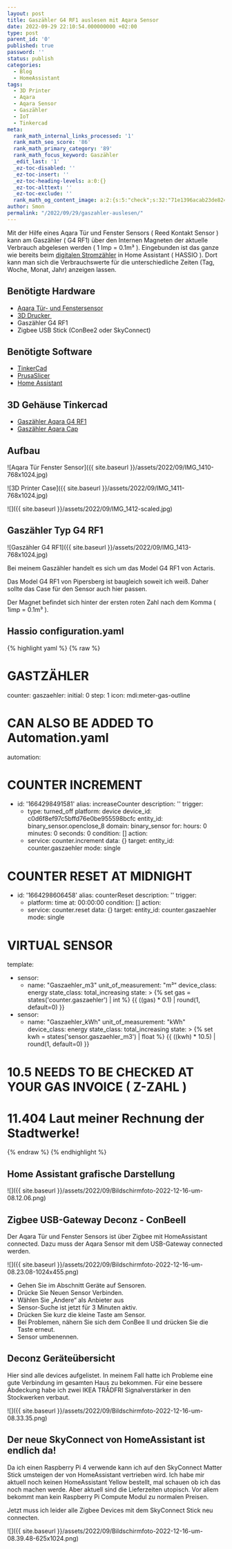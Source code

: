 ```yaml
---
layout: post
title: Gaszähler G4 RF1 auslesen mit Aqara Sensor
date: 2022-09-29 22:10:54.000000000 +02:00
type: post
parent_id: '0'
published: true
password: ''
status: publish
categories:
  - Blog
  - HomeAssistant
tags:
  - 3D Printer
  - Aqara
  - Aqara Sensor
  - Gaszähler
  - IoT
  - Tinkercad
meta:
  rank_math_internal_links_processed: '1'
  rank_math_seo_score: '86'
  rank_math_primary_category: '89'
  rank_math_focus_keyword: Gaszähler
  _edit_last: '1'
  _ez-toc-disabled: ''
  _ez-toc-insert: ''
  _ez-toc-heading-levels: a:0:{}
  _ez-toc-alttext: ''
  _ez-toc-exclude: ''
  rank_math_og_content_image: a:2:{s:5:"check";s:32:"71e1396acab23de82471974d4e82f373";s:6:"images";a:1:{i:0;s:71:"https://affengriff.net/wp-content/uploads/2022/09/IMG_1410-768x1024.jpg";}}
author: Smon
permalink: "/2022/09/29/gaszahler-auslesen/"
---
```


Mit der Hilfe eines Aqara Tür und Fenster Sensors ( Reed Kontakt Sensor ) kann am Gaszähler ( G4 RF1) über den Internen Magneten der aktuelle Verbrauch abgelesen werden ( 1 Imp = 0.1m³ ). Eingebunden ist das ganze wie bereits beim&nbsp;<a href="https://affengriff.net/2021/10/26/esp8266-stromzahler-auslesen/" target="_blank" rel="noreferrer noopener">digitalen Stromzähler</a>&nbsp;in Home Assistant ( HASSIO ). Dort kann man sich die Verbrauchswerte für die unterschiedliche Zeiten (Tag, Woche, Monat, Jahr) anzeigen lassen.

## Benötigte Hardware

* <a href="https://www.amazon.de/Aqara-MCCGQ11LM-Window-Sensor-Fensterssensor/dp/B07D37VDM3" target="_blank" rel="noreferrer noopener">Aqara Tür- und Fenstersensor</a>
* <a href="https://affengriff.net/category/3d-prints/" target="_blank" rel="noreferrer noopener">3D Drucker&nbsp;</a>
* Gaszähler G4 RF1
* Zigbee USB Stick (ConBee2 oder SkyConnect)


## Benötigte Software

* <a href="https://www.tinkercad.com" target="_blank" rel="noreferrer noopener">TinkerCad</a>
* <a href="https://www.prusa3d.de" target="_blank" rel="noreferrer noopener">PrusaSlicer</a>
* <a href="https://www.home-assistant.io/getting-started/" target="_blank" rel="noreferrer noopener">Home Assistant</a>

## 3D Gehäuse Tinkercad

* <a href="https://www.tinkercad.com/things/9ECOQKcssap" target="_blank" rel="noreferrer noopener">Gaszähler Aqara G4 RF1</a>
* <a href="https://www.tinkercad.com/things/9uSG6HJZTm5" target="_blank" rel="noreferrer noopener">Gaszähler Aqara Cap</a>

## Aufbau

![Aqara Tür Fenster Sensor]({{ site.baseurl }}/assets/2022/09/IMG_1410-768x1024.jpg)

![3D Printer Case]({{ site.baseurl }}/assets/2022/09/IMG_1411-768x1024.jpg)

![]({{ site.baseurl }}/assets/2022/09/IMG_1412-scaled.jpg)

## Gaszähler Typ G4 RF1

![Gaszähler G4 RF1]({{ site.baseurl }}/assets/2022/09/IMG_1413-768x1024.jpg)

Bei meinem Gaszähler handelt es sich um das Model G4 RF1 von Actaris.

Das Model G4 RF1 von Pipersberg ist baugleich soweit ich weiß. Daher sollte das Case für den Sensor auch hier passen.

Der Magnet befindet sich hinter der ersten roten Zahl nach dem Komma ( 1imp = 0.1m³ ).

## Hassio configuration.yaml

{% highlight yaml %}
{% raw %}
# GASTZÄHLER
counter:
    gaszaehler:
      initial: 0
      step: 1
      icon: mdi:meter-gas-outline
# CAN ALSO BE ADDED TO Automation.yaml
automation:
# COUNTER INCREMENT
- id: '1664298491581'
  alias: increaseCounter
  description: ''
  trigger:
  - type: turned_off
    platform: device
    device_id: c0d6f8ef97c5bffd76e0be955598bcfc
    entity_id: binary_sensor.openclose_8
    domain: binary_sensor
    for:
      hours: 0
      minutes: 0
      seconds: 0
  condition: []
  action:
  - service: counter.increment
    data: {}
    target:
      entity_id: counter.gaszaehler
  mode: single
# COUNTER RESET AT MIDNIGHT
- id: '1664298606458'
  alias: counterReset
  description: ''
  trigger:
  - platform: time
    at: 00:00:00
  condition: []
  action:
  - service: counter.reset
    data: {}
    target:
      entity_id: counter.gaszaehler
  mode: single
# VIRTUAL SENSOR
template:
  - sensor:
      - name: "Gaszaehler_m3"
        unit_of_measurement: "m³"
        device_class: energy
        state_class: total_increasing
        state: >
          {% set gas = states('counter.gaszaehler') | int %}
          {{ ((gas) * 0.1) | round(1, default=0) }}
  - sensor:
      - name: "Gaszaehler_kWh"
        unit_of_measurement: "kWh"
        device_class: energy
        state_class: total_increasing
        state: >
          {% set kwh = states('sensor.gaszaehler_m3') | float %}
          {{ ((kwh) * 10.5) | round(1, default=0) }}
# 10.5 NEEDS TO BE CHECKED AT YOUR GAS INVOICE ( Z-ZAHL )
# 11.404 Laut meiner Rechnung der Stadtwerke!
{% endraw %}
{% endhighlight %}

## Home Assistant grafische Darstellung

![]({{ site.baseurl }}/assets/2022/09/Bildschirmfoto-2022-12-16-um-08.12.06.png)

## Zigbee USB-Gateway Deconz - ConBeeII

Der Aqara Tür und Fenster Sensors ist über Zigbee mit HomeAssistant connected. Dazu muss der Aqara Sensor mit dem USB-Gateway connected werden.

![]({{ site.baseurl }}/assets/2022/09/Bildschirmfoto-2022-12-16-um-08.23.08-1024x455.png)

* Gehen Sie im Abschnitt Geräte auf Sensoren.
* Drücke Sie Neuen Sensor Verbinden.
* Wählen Sie „Andere“ als Anbieter aus
* Sensor-Suche ist jetzt für 3 Minuten aktiv.
* Drücken Sie kurz die kleine Taste am Sensor.
* Bei Problemen, nähern Sie sich dem ConBee II und drücken Sie die Taste erneut.
* Sensor umbenennen.

## Deconz Geräteübersicht

Hier sind alle devices aufgelistet. In meinem Fall hatte ich Probleme eine gute Verbindung im gesamten Haus zu bekommen. Für eine bessere Abdeckung habe ich zwei IKEA TRÅDFRI  Signalverstärker in den Stockwerken verbaut.

![]({{ site.baseurl }}/assets/2022/09/Bildschirmfoto-2022-12-16-um-08.33.35.png)

## Der neue SkyConnect von HomeAssistant ist endlich da!

Da ich einen Raspberry Pi 4 verwende kann ich auf den SkyConnect Matter Stick umsteigen der von HomeAssistant vertrieben wird. Ich habe mir aktuell noch keinen HomeAssistant Yellow bestellt, mal schauen ob ich das noch machen werde. Aber aktuell sind die Lieferzeiten utopisch. Vor allem bekommt man kein Raspberry Pi Compute Modul zu normalen Preisen.

Jetzt muss ich leider alle Zigbee Devices mit dem SkyConnect Stick neu connecten.

![]({{ site.baseurl }}/assets/2022/09/Bildschirmfoto-2022-12-16-um-08.39.48-625x1024.png)
